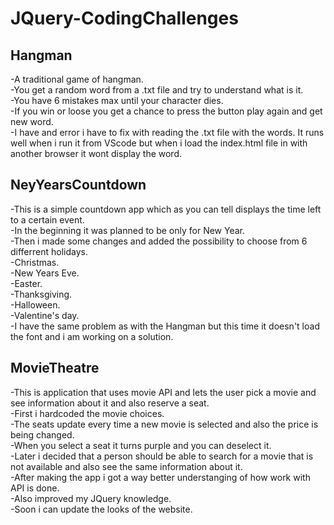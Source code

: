 # JQuery-CodingChallenges

<h2>Hangman</h2>
 -A traditional game of hangman.<br/>
 -You get a random word from a .txt file and try to understand what is it.<br/>
 -You have 6 mistakes max until your character dies.<br/>
 -If you win or loose you get a chance to press the button play again and get new word.<br/>
 -I have and error i have to fix with reading the .txt file with the words. It runs well when i run it from VScode but when i       load the index.html file in with another browser it wont display the word.<br/>
 
 <h2>NeyYearsCountdown</h2>
 -This is a simple countdown app which as you can tell displays the time left to a certain event.<br/>
 -In the beginning it was planned to be only for New Year.<br/>
 -Then i made some changes and added the possibility to choose from 6 differrent holidays.<br/>
  -Christmas.<br/>
  -New Years Eve.<br/>
  -Easter.<br/>
  -Thanksgiving.<br/>
  -Halloween.<br/>
  -Valentine's day.<br/>
 -I have the same problem as with the Hangman but this time it doesn't load the font and i am working on a solution.<br/>
 
  <h2>MovieTheatre</h2>
   -This is application that uses movie API and lets the user pick a movie and see information about it and also reserve a seat.<br/>
   -First i hardcoded the movie choices.<br/>
   -The seats update every time a new movie is selected and also the price is being changed.<br/>
   -When you select a seat it turns purple and you can deselect it.<br/>
   -Later i decided that a person should be able to search for a movie that is not available  and also see the same information about it.<br/>
   -After making the app i got a way better understanging of how work with API is done.<br/>
   -Also improved my JQuery knowledge.<br/>
   -Soon i can update the looks of the website.<br/>
 
 
 
